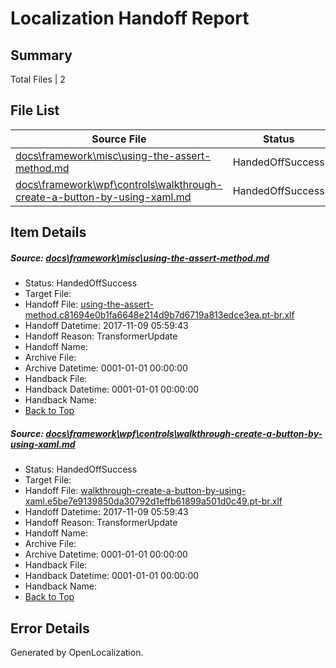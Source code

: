 # <a name='report-top'></a> Localization Handoff Report

## Summary
 Total Files | 2

## File List
 Source File | Status | Details 
 ----------- | ------ | ------- 
 [docs\framework\misc\using-the-assert-method.md](https://github.com/OpenLocalizationTestOrg/docs/blob/75444267cc262dcdfc807db05b2441b78c986800/docs/framework/misc/using-the-assert-method.md) | HandedOffSuccess | [Details](#840388e1acf1541d873a2198af42021299ed826b20655)
 [docs\framework\wpf\controls\walkthrough-create-a-button-by-using-xaml.md](https://github.com/OpenLocalizationTestOrg/docs/blob/75444267cc262dcdfc807db05b2441b78c986800/docs/framework/wpf/controls/walkthrough-create-a-button-by-using-xaml.md) | HandedOffSuccess | [Details](#5b04f55cf7f8e96edb313f713eaa80d757099c0d27718)

## Item Details
##### <a name='840388e1acf1541d873a2198af42021299ed826b20655'></a> Source: [docs\framework\misc\using-the-assert-method.md](https://github.com/OpenLocalizationTestOrg/docs/blob/75444267cc262dcdfc807db05b2441b78c986800/docs/framework/misc/using-the-assert-method.md)
* Status: HandedOffSuccess
* Target File: 
* Handoff File: [using-the-assert-method.c81694e0b1fa6648e214d9b7d6719a813edce3ea.pt-br.xlf](https://github.com/OpenLocalizationTestOrg/docs.handoff/blob/3d707c3842b57647384e31b1ce8f3988a8425586/ol-handoff/OpenLocalizationTestOrg/docs.pt-br/master/net-med-mt/using-the-assert-method.c81694e0b1fa6648e214d9b7d6719a813edce3ea.pt-br.xlf)
* Handoff Datetime: 2017-11-09 05:59:43
* Handoff Reason: TransformerUpdate
* Handoff Name: 
* Archive File: 
* Archive Datetime: 0001-01-01 00:00:00
* Handback File: 
* Handback Datetime: 0001-01-01 00:00:00
* Handback Name: 
* [Back to Top](#report-top)

##### <a name='5b04f55cf7f8e96edb313f713eaa80d757099c0d27718'></a> Source: [docs\framework\wpf\controls\walkthrough-create-a-button-by-using-xaml.md](https://github.com/OpenLocalizationTestOrg/docs/blob/75444267cc262dcdfc807db05b2441b78c986800/docs/framework/wpf/controls/walkthrough-create-a-button-by-using-xaml.md)
* Status: HandedOffSuccess
* Target File: 
* Handoff File: [walkthrough-create-a-button-by-using-xaml.e5be7e9139850da30792d1effb61899a501d0c49.pt-br.xlf](https://github.com/OpenLocalizationTestOrg/docs.handoff/blob/3d707c3842b57647384e31b1ce8f3988a8425586/ol-handoff/OpenLocalizationTestOrg/docs.pt-br/master/net-med-mt/walkthrough-create-a-button-by-using-xaml.e5be7e9139850da30792d1effb61899a501d0c49.pt-br.xlf)
* Handoff Datetime: 2017-11-09 05:59:43
* Handoff Reason: TransformerUpdate
* Handoff Name: 
* Archive File: 
* Archive Datetime: 0001-01-01 00:00:00
* Handback File: 
* Handback Datetime: 0001-01-01 00:00:00
* Handback Name: 
* [Back to Top](#report-top)


## Error Details

Generated by OpenLocalization.
